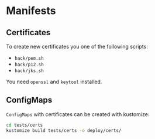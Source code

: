 # Manifests

## Certificates

To create new certificates you one of the following scripts:

- `hack/pem.sh`
- `hack/p12.sh`
- `hack/jks.sh`

You need `openssl` and `keytool` installed.

## ConfigMaps

`ConfigMaps` with certificates can be created with kustomize:

```sh
cd tests/certs
kustomize build tests/certs -o deploy/certs/
```
